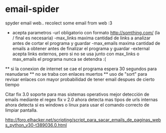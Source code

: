 email-spider
============

spyder email web..  recolect some email from web :3

* acepta parametros 
-url       obligatorio con formato  http://somthing.com/   (la / final es necesaria)
-max_links  maxima cantidad de links a analizar antes de cortar el programa y guardar
-max_emails  maxima cantidad de emails a obtener antes de finalizar el programa y guardar
-external    acepta links externos, pero si no se usa junto con max_links o max_emails el programa nunca se detendra :(

** si la conexion de internet se cae el programa espera 30 segundos para reanudarse
** no se traba con enlaces muertos
** uso de "sort" para revisar enlaces con mayor probabilidad de tener email despues de cierto tiempo 

Citar
fix 3.0
soporte para mas sistemas operativos
mejor detección de emails mediante el regex
fix v 2.0
ahora detecta mas tipos de urls internas
ahora detecta si es windows o linux para usar el comando correcto de limpiar pantalla.


http://foro.elhacker.net/scripting/script_para_sacar_emails_de_paginas_webs_python_v30-t389036.0.html
